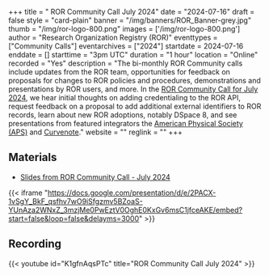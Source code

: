 +++
title = " ROR Community Call July 2024" 
date = "2024-07-16" 
draft = false 
style = "card-plain" 
banner = "/img/banners/ROR_Banner-grey.jpg" 
thumb = "/img/ror-logo-800.png" 
images = ['/img/ror-logo-800.png']
author = "Research Organization Registry (ROR)" 
eventtypes = ["Community Calls"]
eventarchives = ["2024"]
startdate = 2024-07-16
enddate = []
starttime = "3pm UTC"
duration = "1 hour"
location = "Online"
recorded = "Yes"
description = "The bi-monthly ROR Community calls include updates from the ROR team, opportunities for feedback on proposals for changes to ROR policies and procedures, demonstrations and presentations by ROR users, and more. In the [ROR Community Call for July 2024](2024-07-16-ror-community-call), we hear initial thoughts on adding credentialing to the ROR API, request feedback on a proposal to add additional external identifiers to ROR records, learn about new ROR adoptions, notably DSpace 8, and see presentations from featured integrators the [American Physical Society (APS)](https://aps.org) and [Curvenote](https://curvenote.com)."
website = ""
reglink = ""
+++

## Materials

- [Slides from ROR Community Call - July 2024](https://docs.google.com/presentation/d/e/2PACX-1vSgY_BkF_qsfhv7wO9iSfgzmv5BZoaS-YUnAza2WNxZ_3mzjMe0PwEztV0OghE0KxGv6msC1jfceAKE/pub?start=false&loop=false&delayms=3000)

{{< iframe "https://docs.google.com/presentation/d/e/2PACX-1vSgY_BkF_qsfhv7wO9iSfgzmv5BZoaS-YUnAza2WNxZ_3mzjMe0PwEztV0OghE0KxGv6msC1jfceAKE/embed?start=false&loop=false&delayms=3000" >}} 


## Recording

{{< youtube id="K1gfnAqsPTc" title="ROR Community Call July 2024" >}}
